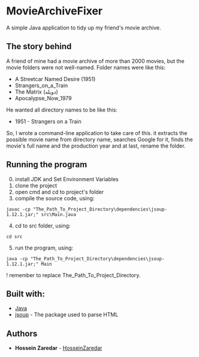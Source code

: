 # MovieArchiveFixer
A simple Java application to tidy up my friend's movie archive.

## The story behind
A friend of mine had a movie archive of more than 2000 movies, but the movie folders were not well-named.
Folder names were like this:
- A Streetcar Named Desire (1951)
- Strangers_on_a_Train
- The Matrix (دوبله)
- Apocalypse_Now_1979

He wanted all directory names to be like this:
- 1951 - Strangers on a Train

So, I wrote a command-line application to take care of this. it extracts the possible movie name from directory name,
searches Google for it, finds the movie's full name and the production year and at last, rename the folder. 

## Running the program
0. install JDK and Set Environment Variables
1. clone the project
2. open cmd and cd to project's folder
3. compile the source code, using:
```
javac -cp "The_Path_To_Project_Directory\dependencies\jsoup-1.12.1.jar;" src\Main.java
```
4. cd to src folder, using:
```
cd src
```
5. run the program, using:
```
java -cp "The_Path_To_Project_Directory\dependencies\jsoup-1.12.1.jar;" Main
```
! remember to replace The_Path_To_Project_Directory.

## Built with:
* [Java](https://www.java.com/en/)
* [jsoup](https://jsoup.org) - The package used to parse HTML

## Authors
* **Hossein Zaredar** - [HosseinZaredar](https://github.com/HosseinZaredar)
